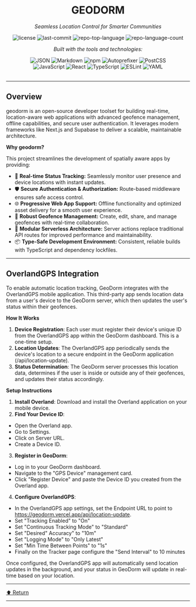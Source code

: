 <div id="top">

<!-- HEADER STYLE: CLASSIC -->
<div align="center">


# GEODORM

<em>Seamless Location Control for Smarter Communities</em>

<!-- BADGES -->
<img src="https://img.shields.io/github/license/jschady/geodorm?style=flat&logo=opensourceinitiative&logoColor=white&color=0080ff" alt="license">
<img src="https://img.shields.io/github/last-commit/jschady/geodorm?style=flat&logo=git&logoColor=white&color=0080ff" alt="last-commit">
<img src="https://img.shields.io/github/languages/top/jschady/geodorm?style=flat&color=0080ff" alt="repo-top-language">
<img src="https://img.shields.io/github/languages/count/jschady/geodorm?style=flat&color=0080ff" alt="repo-language-count">

<em>Built with the tools and technologies:</em>

<img src="https://img.shields.io/badge/JSON-000000.svg?style=flat&logo=JSON&logoColor=white" alt="JSON">
<img src="https://img.shields.io/badge/Markdown-000000.svg?style=flat&logo=Markdown&logoColor=white" alt="Markdown">
<img src="https://img.shields.io/badge/npm-CB3837.svg?style=flat&logo=npm&logoColor=white" alt="npm">
<img src="https://img.shields.io/badge/Autoprefixer-DD3735.svg?style=flat&logo=Autoprefixer&logoColor=white" alt="Autoprefixer">
<img src="https://img.shields.io/badge/PostCSS-DD3A0A.svg?style=flat&logo=PostCSS&logoColor=white" alt="PostCSS">
<br>
<img src="https://img.shields.io/badge/JavaScript-F7DF1E.svg?style=flat&logo=JavaScript&logoColor=black" alt="JavaScript">
<img src="https://img.shields.io/badge/React-61DAFB.svg?style=flat&logo=React&logoColor=black" alt="React">
<img src="https://img.shields.io/badge/TypeScript-3178C6.svg?style=flat&logo=TypeScript&logoColor=white" alt="TypeScript">
<img src="https://img.shields.io/badge/ESLint-4B32C3.svg?style=flat&logo=ESLint&logoColor=white" alt="ESLint">
<img src="https://img.shields.io/badge/YAML-CB171E.svg?style=flat&logo=YAML&logoColor=white" alt="YAML">

</div>
<br>

---

## Overview

geodorm is an open-source developer toolset for building real-time, location-aware web applications with advanced geofence management, offline capabilities, and secure user authentication. It leverages modern frameworks like Next.js and Supabase to deliver a scalable, maintainable architecture.

**Why geodorm?**

This project streamlines the development of spatially aware apps by providing:

- 🧭 **Real-time Status Tracking:** Seamlessly monitor user presence and device locations with instant updates.
- 🛡️ **Secure Authentication & Authorization:** Route-based middleware ensures safe access control.
- 🌐 **Progressive Web App Support:** Offline functionality and optimized asset delivery for a smooth user experience.
- 🎯 **Robust Geofence Management:** Create, edit, share, and manage geofences with real-time collaboration.
- 🔧 **Modular Serverless Architecture:** Server actions replace traditional API routes for improved performance and maintainability.
- 📦 **Type-Safe Development Environment:** Consistent, reliable builds with TypeScript and dependency lockfiles.

---

## OverlandGPS Integration

To enable automatic location tracking, GeoDorm integrates with the OverlandGPS mobile application. This third-party app sends location data from a user's device to the GeoDorm server, which then updates the user's status within their geofences.

**How It Works**

1. **Device Registration**: Each user must register their device's unique ID from the OverlandGPS app within the GeoDorm dashboard. This is a one-time setup.
2. **Location Updates**: The OverlandGPS app periodically sends the device's location to a secure endpoint in the GeoDorm application (/api/location-update).
3. **Status Determination**: The GeoDorm server processes this location data, determines if the user is inside or outside any of their geofences, and updates their status accordingly.

**Setup Instructions**

1. **Install Overland**: Download and install the Overland application on your mobile device.
2. **Find Your Device ID**:
- Open the Overland app.
- Go to Settings.
- Click on Server URL.
- Create a Device ID.
3. **Register in GeoDorm**:
- Log in to your GeoDorm dashboard.
- Navigate to the "GPS Device" management card.
- Click "Register Device" and paste the Device ID you created from the Overland app.
4. **Configure OverlandGPS**:
- In the OverlandGPS app settings, set the Endpoint URL to point to https://geodorm.vercel.app/api/location-update.
- Set "Tracking Enabled" to "On"
- Set "Continuous Tracking Mode" to "Standard"
- Set "Desired" Accuracy" to "10m"
- Set "Logging Mode" to "Only Latest"
- Set "Min Time Between Points" to "1s"
- Finally on the Tracker page configure the "Send Interval" to 10 minutes

Once configured, the OverlandGPS app will automatically send location updates in the background, and your status in GeoDorm will update in real-time based on your location.

---

<div align="left"><a href="#top">⬆ Return</a></div>

---
